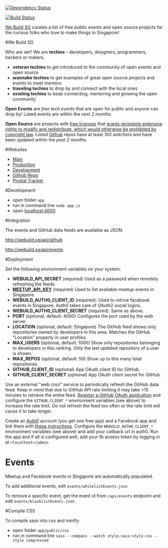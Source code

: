 [![Dependency Status](https://gemnasium.com/sayanee/webuild.png)](https://gemnasium.com/sayanee/webuild)

[![Build Status](https://travis-ci.org/webuildsg/webuild.png)](https://travis-ci.org/webuildsg/webuild)

[We Build SG](http://www.webuild.sg/) curates a list of free public events and open source projects for the curious folks who love to make things in Singapore!

#We Build SG

Who are we? We are **techies** - developers, designers, programmers, hackers or makers.

- **veteran techies** to get introduced to the community of open events and open source
- **wannabe techies** to get examples of great open source projects and  events to meet mentors
- **traveling techies** to drop by and connect with the local ones
- **existing techies** to keep connecting, mentoring and growing the open community

**Open Events** are *free tech events* that are open for public and anyone can drop by! Listed events are within the _next 2 months_.

**Open Source** are projects with [free licenses](http://en.wikipedia.org/wiki/Comparison_of_free_software_licences) that [grants recipients extensive rights to modify and redistribute, which would otherwise be prohibited by copyright law](http://en.wikipedia.org/wiki/Free_software_license). Listed [Github]() repos have at least *100 watchers* and have been updated within the *past 2 months*.


#Websites

- [Main](http://www.webuild.sg/)
- [Production](http://webuildsg.herokuapp.com/)
- [Development](http://webuildsg-dev.herokuapp.com/)
- [Github Repo](https://github.com/sayanee/webuild)
- [Pivotal Tracker](https://www.pivotaltracker.com/projects/708377)

#Development

- open folder `app`
- run in command line `node app.js`
- open [localhost:4000](http://localhost:4000/)

#Integration

The events and GitHub data feeds are available as JSON.

<http://webuild.sg/api/github>

<http://webuild.sg/api/events>

#Deployment

Set the following environment variables on your system:

- **WEBUILD_API_SECRET** (required) Used as a password when remotely refreshing the feeds.
- [**MEETUP_API_KEY**](https://secure.meetup.com/meetup_api/key/) (required) Used to list available meetup events in Singapore.
- **WEBUILD_AUTH0_CLIENT_ID** (required): Used to retrive facebook events in Singapore. Auth0 takes care of OAuth2 social logins.
- **WEBUILD_AUTH0_CLIENT_SECRET** (required): Same as above.
- **PORT** (optional, default: 4000) Configures the port used by the web server.
- **LOCATION** (optional, default: Singapore) The GitHub feed shows only repositories owned by developers in this area. Matches the GitHub "Location" property in user profiles.
- **MAX_USERS** (optional, default: 1000) Show only repositories belonging to developers in this ranking. Only the last updated repository of a user is shown.
- **MAX_REPOS** (optional, default: 50) Show up to this many total repositories.
- **GITHUB_CLIENT_ID** (optional) App OAuth client ID for GitHub.
- **GITHUB_CLIENT_SECRET** (optional) App OAuth client secret for GitHub.

Use an external "web cron" service to periodically refresh the GitHub data feed. Keep in mind that due to GitHub API rate limiting it may take >15 minutes to retrieve the entire feed. [Register a GitHub OAuth application](https://github.com/settings/applications/new) and configure the `GITHUB_CLIENT_*` environment variables (see above) to increase the rate limit. Do not refresh the feed too often or the rate limit will cause it to take longer.

Create an [Auth0](https://auth0.com/) account (you get one free app) and a Facebook app and link them with [these instructions](https://docs.auth0.com/facebook-clientid). Configure the `WEBUILD_AUTH0_CLIENT_*` environment variables (see above) and add your callback url in auth0. Run the app and if all is configured well, add your fb aceess token by logging in at `<localhost>/admin`

# Events
Meetup and Facebook events in Singapore are automatically populated.

To add additional events, edit `events/whitelistEvents.json`

To remove a specific event, get the event id from `/api/events` endpoint and edit `events/blacklistEvents.json`

#Compile CSS

To compile sass into css and minify:

- open folder `app/public/css`
- run in command line `sass --compass --watch style.sass:style.css --style compressed`